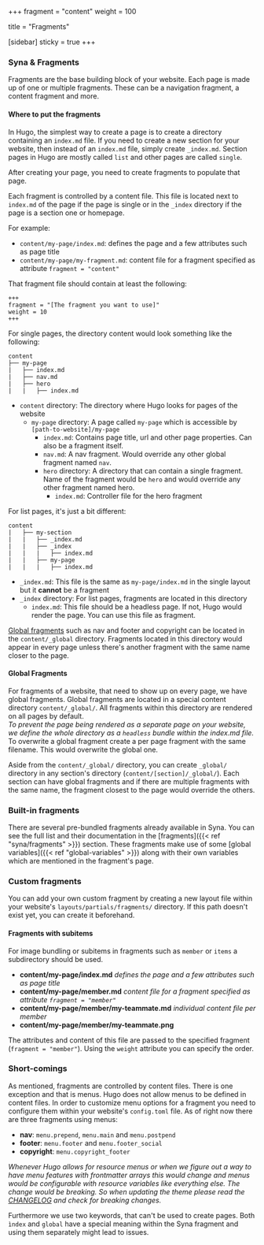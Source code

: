 +++
fragment = "content"
weight = 100

title = "Fragments"

[sidebar]
  sticky = true
+++

### Syna & Fragments

Fragments are the base building block of your website.
Each page is made up of one or multiple fragments. 
These can be a navigation fragment, a content fragment and more.

#### Where to put the fragments

In Hugo, the simplest way to create a page is to create a directory containing an `index.md` file.
If you need to create a new section for your website, then instead of an `index.md` file, simply create `_index.md`.
Section pages in Hugo are mostly called `list` and other pages are called `single`.

After creating your page, you need to create fragments to populate that page.

Each fragment is controlled by a content file.
This file is located next to `index.md` of the page if the page is single or in the `_index` directory if the page is a section one or homepage.

For example:
- `content/my-page/index.md`: defines the page and a few attributes such as page title
- `content/my-page/my-fragment.md`: content file for a fragment specified as attribute `fragment = "content"`

That fragment file should contain at least the following:

```
+++
fragment = "[The fragment you want to use]"
weight = 10
+++
```

For single pages, the directory content would look something like the following:

```
content
├── my-page
|   ├── index.md
|   ├── nav.md
|   ├── hero
|   |   ├── index.md
```

- `content` directory: The directory where Hugo looks for pages of the website
    - `my-page` directory: A page called `my-page` which is accessible by `[path-to-website]/my-page`
        - `index.md`: Contains page title, url and other page properties. Can also be a fragment itself.
        - `nav.md`: A nav fragment. Would override any other global fragment named `nav`.
        - `hero` directory: A directory that can contain a single fragment. Name of the fragment would be `hero` and would override any other fragment named hero.
            - `index.md`: Controller file for the hero fragment

For list pages, it's just a bit different:

```
content
|   ├── my-section
|   |   ├── _index.md
|   |   ├── _index
|   |   |   ├── index.md
|   |   ├── my-page
|   |   |   ├── index.md
```

- `_index.md`: This file is the same as `my-page/index.md` in the single layout but it **cannot** be a fragment
- `_index` directory: For list pages, fragments are located in this directory
    - `index.md`: This file should be a headless page. If not, Hugo would render the page. You can use this file as fragment.

[Global fragments](#global-fragments) such as nav and footer and copyright can be located in the `content/_global` directory.
Fragments located in this directory would appear in every page unless there's another fragment with the same name closer to the page.

#### Global Fragments

For fragments of a website, that need to show up on every page, we have global fragments.
Global fragments are located in a special content directory `content/_global/`.
All fragments within this directory are rendered on all pages by default.  
*To prevent the page being rendered as a separate page on your website, we define the whole directory as a `headless` bundle within the index.md file.*
To overwrite a global fragment create a per page fragment with the same filename.
This would overwrite the global one.

Aside from the `content/_global/` directory, you can create `_global/` directory in any section's directory (`content/[section]/_global/`).
Each section can have global fragments and if there are multiple fragments with the same name, the fragment closest to the page would override the others.

### Built-in fragments

There are several pre-bundled fragments already available in Syna. You can see the full list and their documentation in the [fragments]({{< ref "syna/fragments" >}}) section.
These fragments make use of some [global variables]({{< ref "global-variables" >}}) along with their own variables which are mentioned in the fragment's page.

### Custom fragments

You can add your own custom fragment by creating a new layout file within your website's `layouts/partials/fragments/` directory.
If this path doesn't exist yet, you can create it beforehand.

#### Fragments with subitems

For image bundling or subitems in fragments such as `member` or `items` a subdirectory should be used.  

- **content/my-page/index.md** *defines the page and a few attributes such as page title*  
- **content/my-page/member.md** *content file for a fragment specified as attribute `fragment = "member"`*  
- **content/my-page/member/my-teammate.md** *individual content file per member*  
- **content/my-page/member/my-teammate.png**

The attributes and content of this file are passed to the specified fragment (`fragment = "member"`).
Using the `weight` attribute you can specify the order.

### Short-comings

As mentioned, fragments are controlled by content files.
There is one exception and that is menus.
Hugo does not allow menus to be defined in content files.
In order to customize menu options for a fragment you need to configure them within your website's `config.toml` file.
As of right now there are three fragments using menus: 

- **nav**: `menu.prepend`, `menu.main` and `menu.postpend`
- **footer**: `menu.footer` and `menu.footer_social`
- **copyright**: `menu.copyright_footer`

*Whenever Hugo allows for resource menus or when we figure out a way to have menu features with frontmatter arrays this would change and menus would be configurable with resource variables like everything else. The change would be breaking. So when updating the theme please read the [CHANGELOG](https://github.com/okkur/syna/blob/master/CHANGELOG.md) and check for breaking changes.*

Furthermore we use two keywords, that can't be used to create pages.
Both `ìndex` and `global` have a special meaning within the Syna fragment and using them separately might lead to issues.
